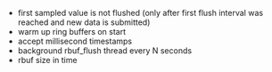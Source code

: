 

+ first sampled value is not flushed (only after first flush interval was reached and new data is submitted)
+ warm up ring buffers on start
+ accept millisecond timestamps
+ background rbuf_flush thread every N seconds
+ rbuf size in time
